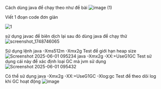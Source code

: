 Cách dùng java để chạy theo như đề bài 
![image (1)](https://github.com/user-attachments/assets/35e8b045-6b9f-48f0-9b78-ccb870186de8)

Viết 1 đoạn code đơn giản 

![1](https://github.com/user-attachments/assets/cbc4f47c-c620-4b41-9726-aedf2080ec24)

sử dụng javac để biên dịch lại 
sau đó dùng java để chạy thử 
![screenshot_1748746065](https://github.com/user-attachments/assets/43ed5fe8-4019-4f29-b9bc-ad9b8d0dc1b7)


Sử dụng lệnh java -Xms512m -Xmx2g Test để giới hạn heap size
![Screenshot 2025-06-01 095234](https://github.com/user-attachments/assets/a2ee526a-6e58-4fc4-9727-ef413346e701)
java -Xmx2g -XX:+UseG1GC Test sử dụng cái này để xác định loại GC mà jvm sử dụng 
![Screenshot 2025-06-01 095432](https://github.com/user-attachments/assets/f848f7fb-2459-4aaf-8da7-417865fc7ac0)


Có thể sử dụng java -Xmx2g -XX:+UseG1GC -Xlog:gc Test để theo dõi log khi GC hoạt động
![image](https://github.com/user-attachments/assets/adcde8e3-4dfb-4e0c-8be0-1f96d61e174e)



